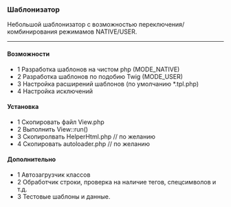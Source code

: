 ### Шаблонизатор
Небольшой шаблонизатор с возможностью переключения/комбинирования 
режимамов NATIVE/USER. 
***
#### Возможности 
+ 1 Разработка шаблонов на чистом php (MODE_NATIVE)
+ 2 Разработка шаблонов по подобию Twig (MODE_USER)
+ 3 Настройка расширений шаблонов (по умолчанию *.tpl.php)
+ 4 Настройка исключений
#### Установка
+ 1 Скопировать файл View.php
+ 2 Выполнить View::run()
+ 3 Скопиролвать HelperHtml.php // по желанию
+ 4 Скопировать autoloader.php // по желанию
#### Дополнительно
+ 1 Автозагрузчик классов
+ 2 Обработчик строки, проверка на наличие тегов, спецсимволов и т.д.
+ 3 Тестовые шаблоны и данные.